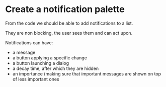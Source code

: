 # Create a notification palette

From the code we should be able to add notifications to a list.

They are non blocking, the user sees them and can act upon.

Notifications can have:

- a message
- a button applying a specific change
- a button launching a dialog
- a decay time, after which they are hidden
- an importance (making sure that important messages are shown on top of less important ones
